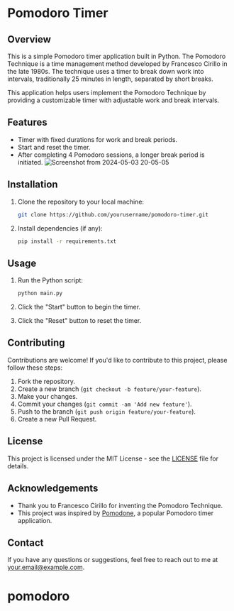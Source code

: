 # Pomodoro Timer

## Overview

This is a simple Pomodoro timer application built in Python. The Pomodoro Technique is a time management method developed by Francesco Cirillo in the late 1980s. The technique uses a timer to break down work into intervals, traditionally 25 minutes in length, separated by short breaks.

This application helps users implement the Pomodoro Technique by providing a customizable timer with adjustable work and break intervals.

## Features

- Timer with fixed durations for work and break periods.
- Start and reset the timer.
- After completing 4 Pomodoro sessions, a longer break period is initiated.
![Screenshot from 2024-05-03 20-05-05](https://github.com/AdeshGhadage/pomodoro/assets/110734052/9446e58e-57f0-479b-b3a6-8f0e9488eab5)

## Installation

1. Clone the repository to your local machine:

    ```bash
    git clone https://github.com/yourusername/pomodoro-timer.git
    ```

2. Install dependencies (if any):

    ```bash
    pip install -r requirements.txt
    ```

## Usage

1. Run the Python script:

    ```bash
    python main.py
    ```

2. Click the "Start" button to begin the timer.
3. Click the "Reset" button to reset the timer.

## Contributing

Contributions are welcome! If you'd like to contribute to this project, please follow these steps:

1. Fork the repository.
2. Create a new branch (`git checkout -b feature/your-feature`).
3. Make your changes.
4. Commit your changes (`git commit -am 'Add new feature'`).
5. Push to the branch (`git push origin feature/your-feature`).
6. Create a new Pull Request.

## License

This project is licensed under the MIT License - see the [LICENSE](LICENSE) file for details.

## Acknowledgements

- Thank you to Francesco Cirillo for inventing the Pomodoro Technique.
- This project was inspired by [Pomodone](https://pomodoneapp.com/), a popular Pomodoro timer application.

## Contact

If you have any questions or suggestions, feel free to reach out to me at [your.email@example.com](mailto:your.email@example.com).
# pomodoro
